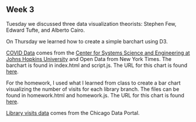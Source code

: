 ## Week 3

Tuesday we discussed three data visualization theorists: Stephen Few, Edward Tufte, and Alberto Cairo.

On Thursday we learned how to create a simple barchart using D3.

<a href="covid.csv">COVID Data</a> comes from the <a href="https://coronavirus.jhu.edu/map.html">Center for Systems Science and Engineering at Johns Hopkins University</a> and Open Data from New York Times. The barchart is found in index.html and script.js. 
The URL for this chart is found <a href="https://davidyxwu.github.io/CAPP30239_FA22/week_03/">here</a>.

For the homework, I used what I learned from class to create a bar chart visualizing the
number of visits for each library branch. The files can be found in homework.html and homework.js.
The URL for this chart is found <a href="https://davidyxwu.github.io/CAPP30239_FA22/week_03/homework.html">here</a>.


<a href="library_visits_jan22.csv">Library visits data</a> comes from the Chicago Data Portal.
